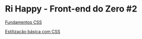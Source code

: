 # Ri Happy - Front-end do Zero #2

[Fundamentos CSS](Fundamentos_CSS/README.md)

[Estilização básica com CSS](Estilizacao_CSS/README.md)


